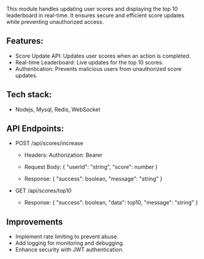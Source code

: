This module handles updating user scores and displaying the top 10 leaderboard in real-time. It ensures secure and efficient score updates while preventing unauthorized access.

## Features:

- Score Update API: Updates user scores when an action is completed.
- Real-time Leaderboard: Live updates for the top 10 scores.
- Authentication: Prevents malicious users from unauthorized score updates.

## Tech stack:

- Nodejs, Mysql, Redis, WebSocket

## API Endpoints:

- POST /api/scores/increase

  - Headers: Authorization: Bearer <JWT>

  - Request Body:
    {
    "userId": "string",
    "score": number
    }

  - Response:
    {
    "success": boolean,
    "message": "string"
    }

- GET /api/scores/top10
  - Response:
    {
    "success": boolean,
    "data": top10,
    "message": "string"
    }

## Improvements

- Implement rate limiting to prevent abuse.
- Add logging for monitoring and debugging.
- Enhance security with JWT authentication.
